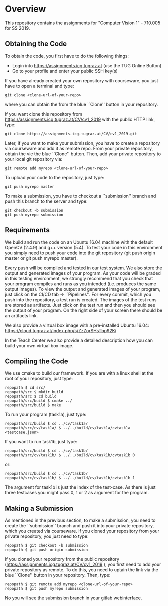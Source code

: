# Overview 

This repository contains the assignments for "Computer Vision 1" - 710.005 for SS 2019.

## Obtaining the Code

To obtain the code, you first have to do the following things:

* Login into https://assignments.icg.tugraz.at (use the TUG Online Button)
* Go to your profile and enter your public SSH key(s)

If you have already created your own repository with courseware, you just have to open a terminal and type:

    git clone <clone-url-of-your-repo>

where you can obtain the <clone-url-of-your-repo> from the blue ``Clone'' button in your repository.

If you want clone this repository from https://assignments.icg.tugraz.at/CV/cv1_2019 with the public HTTP link, type:

    git clone https://assignments.icg.tugraz.at/CV/cv1_2019.git

Later, if you want to make your submission, you have to create a repository via courseware and add it as remote repo.
From your private repository, obtain the <clone-url-of-your-repo> vie the blue ``Clone'' button.
Then, add your private repository to your local git repository via:

    git remote add myrepo <clone-url-of-your-repo>

To upload your code to the repository, just type:

    git push myrepo master

To make a submission, you have to checkout a ``submission'' branch and push this branch to the server and type:

    git checkout -b submission
    git push myrepo submission


## Requirements

We build and run the code on an Ubuntu 16.04 machine with the default OpenCV (2.4.9) and g++ version (5.4).
To test your code in this environment you simply need to push your code into the git repository (git push origin master or 
git push myrepo master).

Every push will be compiled and tested in our test system. We also store the output and generated images of your program.
As your code will be graded in this testing environment, we strongly recommend that you check that your program compiles 
and runs as you intended (i.e. produces the same output images).
To view the output and generated images of your program, just click on the CI/CD tab -> ``Pipelines''. For every commit,
which you push into the repository, a test run is created. The images of the test runs
are stored as artifacts. Just click on the test run and then you should see the output of your program. On the right 
side of your screen there should be an artifacts link.

We also provide a virtual box image with a pre-installed Ubuntu 16.04: https://cloud.tugraz.at/index.php/s/ZzZorSHsTbp92Ki

In the Teach Center we also provide a detailed description how you can build your own virtual box image.

## Compiling the Code

We use cmake to build our framework. If you are with a linux shell at the root of your repository, just type:

    repopath $ cd src/
    repopath/src $ mkdir build
    repopath/src $ cd build
    repopath/src/build $ cmake ../
    repopath/src/build $ make


To run your program (task1a), just type:

    repopath/src/build $ cd ../cv/task1a/
    repopath/src/cv/task1a/ $ ../../build/cv/task1a/cvtask1a <testcase.json>

If you want to run task1b, just type:

    repopath/src/build $ cd ../cv/task1b/
    repopath/src/cv/task1b/ $ ../../build/cv/task1b/cvtask1b 0

or:

    repopath/src/build $ cd ../cv/task1b/
    repopath/src/cv/task1b/ $ ../../build/cv/task1b/cvtask1b 1

The argument for task1b is just the index of the test-case. As there is just three testcases you might pass 0, 1 or 2 as argument
for the program.

## Making a Submission

As mentioned in the previous section, to make a submission, you need to create the ``submission'' branch and 
push it into your private repository, which you created via courseware. If you cloned your repository from 
your private repository, you just need to type:

    repopath $ git checkout -b submission
    repopath $ git push origin submission

If you cloned your repository from the public repository (https://assignments.icg.tugraz.at/CV/cv1_2019 ),
you first need to add your private repository as remote. To do this, you need to uptain the <clone-url-of-your-repo> link
via the blue ``Clone'' button in your repository. Then, type:

    repopath $ git remote add myrepo <clone-url-of-your-repo>
    repopath $ git push myrepo submission

No you will see the submission branch in your gitlab webinterface.
